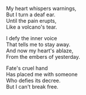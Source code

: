 My heart whispers warnings,\
But I turn a deaf ear.\
Until the pain erupts,\
Like a volcano's tear.

I defy the inner voice\
That tells me to stay away.\
And now my heart's ablaze,\
From the embers of yesterday.

Fate's cruel hand\
Has placed me with someone\
Who defies its decree.\
But I can't break free.